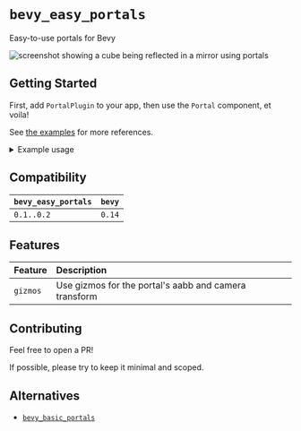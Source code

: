 # `bevy_easy_portals`

Easy-to-use portals for Bevy

![screenshot showing a cube being reflected in a mirror using portals](https://raw.githubusercontent.com/chompaa/bevy_easy_portals/main/assets/mirror.png)

## Getting Started

First, add `PortalPlugin` to your app, then use the `Portal` component, et voila!

See [the examples](https://github.com/chompaa/bevy_easy_portals/tree/main/examples) for more references.

<details>

<summary>Example usage</summary>

```rust
use bevy::prelude::*;
use bevy_easy_portals::{Portal, PortalPlugin}

fn main() {
    App::new()
        .add_plugins((DefaultPlugins, PortalPlugin))
        .add_systems(Startup, setup)
        .run();
}

fn setup(
    mut commands: Commands,
    mut materials: ResMut<Assets<StandardMaterial>>,
    mut meshes: ResMut<Assets<Mesh>>,
) {
    let primary_camera = commands
        .spawn((Camera3d::default(), Transform::from_xyz(0.0, 0.0, 10.0)))
        .id();

    // Spawn something for the portal to look at
    commands.spawn((
        Mesh3d(meshes.add(Cuboid::default())),
        MeshMaterial3d(materials.add(Color::WHITE)),
        Transform::from_xyz(10.0, 0.0, 0.0),
    ));

    // Where the portal's target camera should be
    let target = commands.spawn(Transform::from_xyz(10.0, 0.0, 10.0)).id();
    // Where the portal should be located
    let portal_transform = Transform::default();
    // Spawn the portal, omit a material since one will be added automatically
    commands.spawn((
        Mesh3d(meshes.add(Rectangle::default())),
        portal_transform,
        Portal::new(primary_camera, target),
    ));
}
```

</details>

## Compatibility

| `bevy_easy_portals` | `bevy` |
| :--                 | :--    |
| `0.1..0.2`          | `0.14` |

## Features

| Feature                | Description                                           |
| :--                    | :--                                                   |
| `gizmos`               | Use gizmos for the portal's aabb and camera transform |

## Contributing

Feel free to open a PR!

If possible, please try to keep it minimal and scoped.

## Alternatives

- [`bevy_basic_portals`](https://github.com/Selene-Amanita/bevy_basic_portals)
